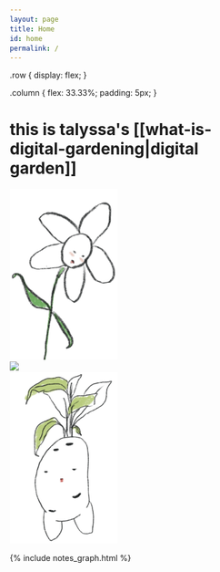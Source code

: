 ```yaml
---
layout: page
title: Home
id: home
permalink: /
---
```

<html>
<head>
<style>
* {
  box-sizing: border-box;
}

.column {
  float: left;
  width: 33.33%;
  padding: 5px;
}

/* Clearfix (clear floats) */
.row::after {
  content: "";
  clear: both;
  display: table;
}
</style>
</head>
<body>

.row {
  display: flex;
}

.column {
  flex: 33.33%;
  padding: 5px;
}

  <h1>this is talyssa's [[what-is-digital-gardening|digital garden]]</h1>

<div class="row">
  <div class="column">
    <img src="assets/index/index1.png" style="height:300px">
  </div>
  <div class="column">
    <img src="assets/index/index2.png" style="height:300px">
  </div>
  <div class="column">
    <img src="assets/index/index3.png" style="height:300px">
  </div>
</div>

{% include notes_graph.html %}


<style>
  .wrapper {
    max-width: 46em;
  }
</style>
